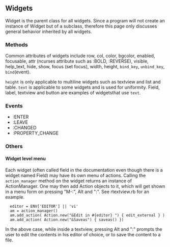 ## Widgets

Widget is the parent class for all widgets. Since a program will not create an instance of Widget but of a subclass, therefore this page only discusses general behavior inherited by all widgets.

### Methods

Common attributes of widgets include row, col, color, bgcolor, enabled, focusable, attr (ncurses attribute such as :BOLD, :REVERSE), visible, help_text, hide, show, focus (set focus), width, height, `bind_key`, `unbind_key`, `bind`(event). 

`height` is only applicable to multiline widgets such as textview and list and table. 
`text` is applicable to some widgets and is used for uniformity. Field, label, textview and button are examples of widgetsthat use `text`.

### Events

- :ENTER
- :LEAVE
- :CHANGED
- :PROPERTY_CHANGE

### Others

#### Widget level menu
   
   Each widget (often called field in the documentation even though there is a widget named Field) may have its own menu of actions.
   Calling the `action_manager` method on the widget returns an instance of ActionManager. One may then add Action objects to it, which will get shown in a menu form on pressing "M-:", Alt and ":". See rtextview.rb for an example.

      editor = ENV['EDITOR'] || 'vi'
      am = action_manager()
      am.add_action( Action.new("&Edit in #{editor} ") { edit_external } )
      am.add_action( Action.new("&Saveas") { saveas() })

In the above case, while inside a textview, pressing Alt and ":" prompts the user to edit the contents in his editor of choice, or to save the content to a file.
